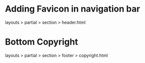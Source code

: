 # Adding Favicon in navigation bar 

layouts > partial > section > header.html

# Bottom Copyright

layouts > partial > section > footer > copyright.html

